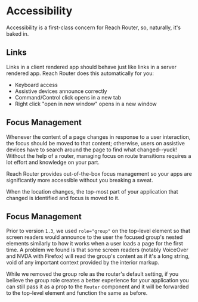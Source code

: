 # Accessibility

Accessibility is a first-class concern for Reach Router, so, naturally, it's baked in.

## Links

Links in a client rendered app should behave just like links in a server rendered app. Reach Router does this automatically for you:

- Keyboard access
- Assistive devices announce correctly
- Command/Control click opens in a new tab
- Right click "open in new window" opens in a new window

## Focus Management

Whenever the content of a page changes in response to a user interaction, the focus should be moved to that content; otherwise, users on assistive devices have to search around the page to find what changed--yuck! Without the help of a router, managing focus on route transitions requires a lot effort and knowledge on your part.

Reach Router provides out-of-the-box focus management so your apps are significantly more accessible without you breaking a sweat.

When the location changes, the top-most part of your application that changed is identified and focus is moved to it.

## Focus Management

Prior to version `1.3`, we used `role="group"` on the top-level element so that screen readers would announce to the user the focused group's nested elements similarly to how it works when a user loads a page for the first time. A problem we found is that some screen readers (notably VoiceOver and NVDA with Firefox) will read the group's content as if it's a long string, void of any important context provided by the interior markup.

While we removed the group role as the router's default setting, if you believe the group role creates a better experience for your application you can still pass it as a prop to the `Router` component and it will be forwarded to the top-level element and function the same as before.
